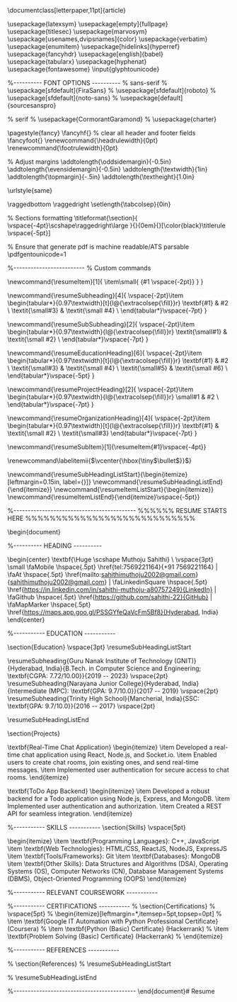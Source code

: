 \documentclass[letterpaper,11pt]{article}

\usepackage{latexsym}
\usepackage[empty]{fullpage}
\usepackage{titlesec}
\usepackage{marvosym}
\usepackage[usenames,dvipsnames]{color}
\usepackage{verbatim}
\usepackage{enumitem}
\usepackage[hidelinks]{hyperref}
\usepackage{fancyhdr}
\usepackage[english]{babel}
\usepackage{tabularx}
\usepackage{hyphenat}
\usepackage{fontawesome}
\input{glyphtounicode}


%---------- FONT OPTIONS ----------
% sans-serif
% \usepackage[sfdefault]{FiraSans}
% \usepackage[sfdefault]{roboto}
% \usepackage[sfdefault]{noto-sans}
% \usepackage[default]{sourcesanspro}

% serif
% \usepackage{CormorantGaramond}
% \usepackage{charter}


\pagestyle{fancy}
\fancyhf{} % clear all header and footer fields
\fancyfoot{}
\renewcommand{\headrulewidth}{0pt}
\renewcommand{\footrulewidth}{0pt}

% Adjust margins
\addtolength{\oddsidemargin}{-0.5in}
\addtolength{\evensidemargin}{-0.5in}
\addtolength{\textwidth}{1in}
\addtolength{\topmargin}{-.5in}
\addtolength{\textheight}{1.0in}

\urlstyle{same}

\raggedbottom
\raggedright
\setlength{\tabcolsep}{0in}

% Sections formatting
\titleformat{\section}{
  \vspace{-4pt}\scshape\raggedright\large
}{}{0em}{}[\color{black}\titlerule \vspace{-5pt}]

% Ensure that generate pdf is machine readable/ATS parsable
\pdfgentounicode=1

%-------------------------
% Custom commands

\newcommand{\resumeItem}[1]{
  \item\small{
    {#1 \vspace{-2pt}}
  }
}


\newcommand{\resumeSubheading}[4]{
  \vspace{-2pt}\item
    \begin{tabular*}{0.97\textwidth}[t]{l@{\extracolsep{\fill}}r}
      \textbf{#1} & #2 \\
      \textit{\small#3} & \textit{\small #4} \\
    \end{tabular*}\vspace{-7pt}
}


\newcommand{\resumeSubSubheading}[2]{
    \vspace{-2pt}\item
    \begin{tabular*}{0.97\textwidth}{l@{\extracolsep{\fill}}r}
      \textit{\small#1} & \textit{\small #2} \\
    \end{tabular*}\vspace{-7pt}
}


\newcommand{\resumeEducationHeading}[6]{
  \vspace{-2pt}\item
    \begin{tabular*}{0.97\textwidth}[t]{l@{\extracolsep{\fill}}r}
      \textbf{#1} & #2 \\
      \textit{\small#3} & \textit{\small #4} \\
      \textit{\small#5} & \textit{\small #6} \\
    \end{tabular*}\vspace{-5pt}
}


\newcommand{\resumeProjectHeading}[2]{
    \vspace{-2pt}\item
    \begin{tabular*}{0.97\textwidth}{l@{\extracolsep{\fill}}r}
      \small#1 & #2 \\
    \end{tabular*}\vspace{-7pt}
}


\newcommand{\resumeOrganizationHeading}[4]{
  \vspace{-2pt}\item
    \begin{tabular*}{0.97\textwidth}[t]{l@{\extracolsep{\fill}}r}
      \textbf{#1} & \textit{\small #2} \\
      \textit{\small#3}
    \end{tabular*}\vspace{-7pt}
}

\newcommand{\resumeSubItem}[1]{\resumeItem{#1}\vspace{-4pt}}

\renewcommand\labelitemii{$\vcenter{\hbox{\tiny$\bullet$}}$}

\newcommand{\resumeSubHeadingListStart}{\begin{itemize}[leftmargin=0.15in, label={}]}
\newcommand{\resumeSubHeadingListEnd}{\end{itemize}}
\newcommand{\resumeItemListStart}{\begin{itemize}}
\newcommand{\resumeItemListEnd}{\end{itemize}\vspace{-5pt}}

%-------------------------------------------
%%%%%%  RESUME STARTS HERE  %%%%%%%%%%%%%%%%%%%%%%%%%%%%


\begin{document}

%---------- HEADING ----------

\begin{center}
    \textbf{\Huge \scshape Muthoju Sahithi} \\ \vspace{3pt}
    \small
    \faMobile \hspace{.5pt} \href{tel:7569221164}{+91 7569221164}
    $|$
    \faAt \hspace{.5pt} \href{mailto:sahithimuthoju2002@gmail.com}{sahithimuthoju2002@gmail.com}
    $|$
    \faLinkedinSquare \hspace{.5pt} \href{https://in.linkedin.com/in/sahithi-muthoju-a80757249}{LinkedIn}
    $|$
    \faGithub \hspace{.5pt} \href{https://github.com/sahithi-22}{GitHub}
    $|$
    \faMapMarker \hspace{.5pt} \href{https://maps.app.goo.gl/PSSGYfeQaVcFm5Bf8}{Hyderabad, India}
\end{center}



%----------- EDUCATION -----------

\section{Education}
  \vspace{3pt}
  \resumeSubHeadingListStart
    
   \resumeSubheading{Guru Nanak Institute of Technology (GNIT)}{Hyderabad, India}{B.Tech. in Computer Science and Engineering; \textbf{CGPA: 7.72/10.00}}{2019 -- 2023}
   \vspace{2pt}
   \resumeSubheading{Narayana Junior College}{Hyderabad, India}{Intermediate (MPC): \textbf{GPA: 9.7/10.0}}{2017 -- 2019}
   \vspace{2pt}
   \resumeSubheading{Trinity High School}{Mancherial, India}{SSC: \textbf{GPA: 9.7/10.0}}{2016 -- 2017}
   \vspace{2pt}

  
  \resumeSubHeadingListEnd



\section{Projects}

\textbf{Real-Time Chat Application} 
\begin{itemize}
\item Developed a real-time chat application using React, Node.js, and Socket.io.
\item Enabled users to create chat rooms, join existing ones, and send real-time messages.
\item Implemented user authentication for secure access to chat rooms.
\end{itemize}

\textbf{ToDo App Backend} 
\begin{itemize}
\item Developed a robust backend for a Todo application using Node.js, Express, and MongoDB.
\item Implemented user authentication and authorization.
\item Created a REST API for seamless integration.
\end{itemize}



%----------- SKILLS -----------
\section{Skills}
\vspace{5pt}

\begin{itemize}
\item \textbf{Programming Languages}: C++, JavaScript
\item \textbf{Web Technologies}: HTML/CSS, ReactJS, NodeJS, ExpressJS
\item \textbf{Tools/Frameworks}: Git
\item \textbf{Databases}: MongoDB
\item \textbf{Other Skills}: Data Structures and Algorithms (DSA), Operating Systems (OS), Computer Networks (CN), Database Management Systems (DBMS), Object-Oriented Programming (OOPS)
\end{itemize}





%----------- RELEVANT COURSEWORK -----------



%----------- CERTIFICATIONS -----------
% \section{Certifications}
%   \vspace{5pt}
%   \begin{itemize}[leftmargin=*,itemsep=5pt,topsep=0pt]
%     \item \textbf{Google IT Automation with Python Professional Certificate} (Coursera)
%     \item \textbf{Python (Basic) Certificate} (Hackerrank)
%     \item \textbf{Problem Solving (Basic) Certificate} (Hackerrank)
%   \end{itemize}









%----------- REFERENCES -----------

% \section{References}
  % \resumeSubHeadingListStart
    
  % \resumeSubHeadingListEnd



%-------------------------------------------
\end{document}# Resume
